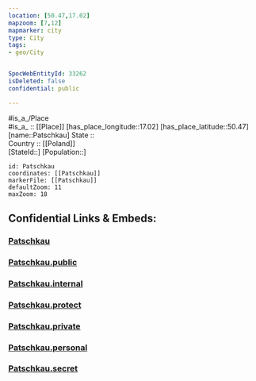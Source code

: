 ```yaml
---
location: [50.47,17.02] 
mapzoom: [7,12] 
mapmarker: city 
type: City
tags:
- geo/City


SpocWebEntityId: 33262
isDeleted: false
confidential: public

---
```

#is_a_/Place  
#is_a_ :: [[Place]] 
[has_place_longitude::17.02] 
[has_place_latitude::50.47] 
[name::Patschkau] 
State ::  
Country :: [[Poland]]  
[StateId::] 
[Population::] 



```leaflet
id: Patschkau
coordinates: [[Patschkau]] 
markerFile: [[Patschkau]] 
defaultZoom: 11 
maxZoom: 18
```


## Confidential Links & Embeds: 

### [Patschkau](/_Standards/Earth/Continent/Europe/Europe~East/Poland/Provinces~Poland/Opole/City/Patschkau.md) 

### [Patschkau.public](/_public/Earth/Continent/Europe/Europe~East/Poland/Provinces~Poland/Opole/City/Patschkau.public.md) 

### [Patschkau.internal](/_internal/Earth/Continent/Europe/Europe~East/Poland/Provinces~Poland/Opole/City/Patschkau.internal.md) 

### [Patschkau.protect](/_protect/Earth/Continent/Europe/Europe~East/Poland/Provinces~Poland/Opole/City/Patschkau.protect.md) 

### [Patschkau.private](/_private/Earth/Continent/Europe/Europe~East/Poland/Provinces~Poland/Opole/City/Patschkau.private.md) 

### [Patschkau.personal](/_personal/Earth/Continent/Europe/Europe~East/Poland/Provinces~Poland/Opole/City/Patschkau.personal.md) 

### [Patschkau.secret](/_secret/Earth/Continent/Europe/Europe~East/Poland/Provinces~Poland/Opole/City/Patschkau.secret.md)

